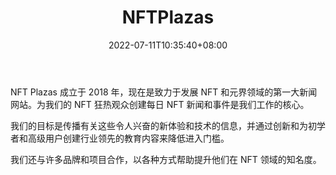 ﻿---
weight: 
title: "NFTPlazas"
description: "NFT Plazas 成立于 2018 年，现在是致力于发展 NFT 和元界领域的第一大新闻网站"
date: 2022-07-11T10:35:40+08:00
lastmod: 2022-07-11T10:35:40+08:00
draft: false
authors: ["Cindy"]
featuredImage: "5.png"
link: "https://nftplazas.com/"
tags: ["NFTPlazas","元宇宙资讯"]
categories: ["navigation"]
navigation: ["元宇宙资讯"]
lightgallery: true
toc: true
pinned: false
recommend: false
recommend1: false
---
NFT Plazas 成立于 2018 年，现在是致力于发展 NFT 和元界领域的第一大新闻网站。为我们的 NFT 狂热观众创建每日 NFT 新闻和事件是我们工作的核心。

我们的目标是传播有关这些令人兴奋的新体验和技术的信息，并通过创新和为初学者和高级用户创建行业领先的教育内容来降低进入门槛。

我们还与许多品牌和项目合作，以各种方式帮助提升他们在 NFT 领域的知名度。

